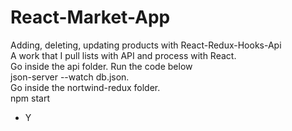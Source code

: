 # React-Market-App
Adding, deleting, updating products with React-Redux-Hooks-Api <br>
A work that I pull lists with API and process with React. <br>
Go inside the api folder. Run the code below <br>
json-server --watch db.json. <br>
Go inside the nortwind-redux folder. <br>
npm start <br>
- Y
